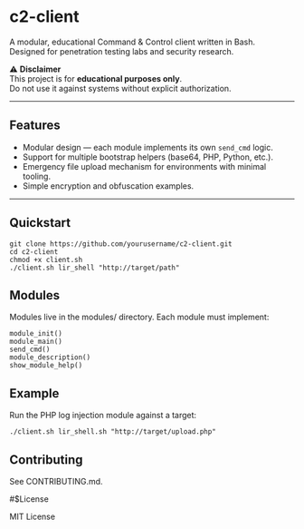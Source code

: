 # c2-client

A modular, educational Command & Control client written in Bash.  
Designed for penetration testing labs and security research.

⚠️ **Disclaimer**  
This project is for **educational purposes only**.  
Do not use it against systems without explicit authorization.

---

## Features

- Modular design — each module implements its own `send_cmd` logic.
- Support for multiple bootstrap helpers (base64, PHP, Python, etc.).
- Emergency file upload mechanism for environments with minimal tooling.
- Simple encryption and obfuscation examples.

---

## Quickstart

    git clone https://github.com/yourusername/c2-client.git
    cd c2-client
    chmod +x client.sh
    ./client.sh lir_shell "http://target/path"

## Modules

Modules live in the modules/ directory.
Each module must implement:

    module_init()
    module_main()
    send_cmd()
    module_description()
    show_module_help()

## Example

Run the PHP log injection module against a target:

    ./client.sh lir_shell.sh "http://target/upload.php"

## Contributing

See CONTRIBUTING.md.

#$License

MIT License
